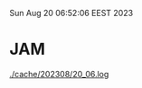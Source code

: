 Sun Aug 20 06:52:06 EEST 2023
# JAM
<a href='./cache/202308/20_06.log'>./cache/202308/20_06.log</a>
